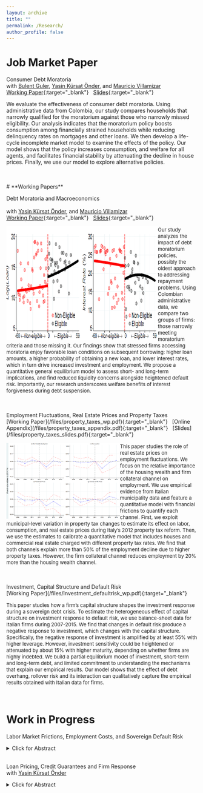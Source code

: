 ```yaml
---
layout: archive
title: ""
permalink: /Research/
author_profile: false
---
```

# **Job Market Paper**<br/> 
Consumer Debt Moratoria <br/> 
with [Bulent Guler](https://bguler.pages.iu.edu/), [Yasin Kürsat Önder](https://sites.google.com/view/yasin-kursat-onder), and [Mauricio Villamizar](https://investiga.banrep.gov.co/en/profile/107) <br/>
[Working Paper](/files/Villegas_JMP.pdf){:target="_blank"} &nbsp; [Slides](/files/Villegas_JMP_slides.pdf){:target="_blank"} <br/>

We evaluate the effectiveness of consumer debt moratoria. Using administrative data from Colombia, our study compares households that narrowly qualified for the moratorium against those who narrowly missed eligibility. Our analysis indicates that the moratorium policy boosts consumption among financially strained households while reducing delinquency rates on mortgages and other loans. We then develop a life-cycle incomplete market model to examine the effects of the policy. Our model shows that the policy increases consumption, and welfare for all agents, and facilitates financial stability by attenuating the decline in house prices. Finally, we use our model to explore alternative policies.
<br/><br/>

<br/>
# **Working Papers**<br/> 

Debt Moratoria and Macroeconomics <br/>  
with [Yasin Kürsat Önder](https://sites.google.com/view/yasin-kursat-onder), and [Mauricio Villamizar](https://investiga.banrep.gov.co/en/profile/107) <br/> 
[Working Paper](/files/Debt_Moratorium.pdf){:target="_blank"} &nbsp; [Slides](/files/Debt_Moratorium_slides.pdf){:target="_blank"} <br/>

<img align="left" width="400" height="300" src="/files/debtmoratoria_loanout.png"> <font size="-1.2">Our study analyzes the impact of debt moratorium policies, possibly the oldest approach to addressing repayment problems. Using Colombian administrative data, we compare two groups of firms: those narrowly meeting moratorium criteria and those missing it. Our findings show that stressed firms accessing moratoria enjoy favorable loan conditions on subsequent borrowing: higher loan amounts, a higher probability of obtaining a new loan, and lower interest rates, which in turn drive increased investment and employment. We propose a quantitative general equilibrium model to assess short- and long-term implications, and find reduced liquidity concerns alongside heightened default risk. Importantly, our research underscores welfare benefits of interest forgiveness during debt suspension.</font>
<br/><br/>


<br/>
Employment Fluctuations, Real Estate Prices and Property Taxes  <br/>
[Working Paper](/files/property_taxes_wp.pdf){:target="_blank"} &nbsp; [Online Appendix](/files/property_taxes_appendix.pdf){:target="_blank"} &nbsp; [Slides](/files/property_taxes_slides.pdf){:target="_blank"} <br/>

<img align="left" width="300" height="200" src="/files/dynamic_E.png"> <font size="-1.2">This paper studies the role of real estate prices on employment fluctuations. We focus on the relative importance of the housing wealth and firm collateral channel on employment. We use empirical evidence from Italian municipality data and feature a quantitative model with financial frictions to quantify each channel. First, we exploit municipal-level variation in property tax changes to estimate its effect on labor, consumption, and real estate prices during Italy’s 2012 property tax reform. Then, we use the estimates to calibrate a quantitative model that includes houses and commercial real estate charged with different property tax rates. We find that both channels explain more than 50% of the employment decline due to higher property taxes. However, the firm collateral channel reduces employment by 20% more than the housing wealth channel.</font>
<br/><br/>


<br/>
Investment, Capital Structure and Default Risk <br/> 
[Working Paper](/files/Investment_defaultrisk_wp.pdf){:target="_blank"}<br/>

<font size="-1.2">This paper studies how a firm’s capital structure shapes the investment response during a sovereign debt crisis. To estimate the heterogeneous effect of capital structure on investment response to default risk, we use balance-sheet data for Italian firms during 2007-2015. We find that changes in default risk produce a negative response to investment, which changes with the capital structure. Specifically, the negative response of investment is amplified by at least 55% with higher leverage. However, investment sensitivity could be heightened or attenuated by about 15% with higher maturity, depending on whether firms are highly indebted. We build a partial equilibrium model of investment, short-term and long-term debt, and limited commitment to understanding the mechanisms that explain our empirical results. Our model shows that the effect of debt overhang, rollover risk and its interaction can qualitatively capture the empirical results obtained with Italian data for firms.</font>
<br/><br/><br/>

# **Work in Progress**<br/>
Labor Market Frictions, Employment Costs, and Sovereign Default Risk <br/>
<details><summary>Click for Abstract</summary>
<font size="-1">This paper studies the employment consequences during a period characterized by a sharp increase in the spread of sovereign government bonds. In particular, we want to understand how the employment response can allow us to understand the output costs after sovereign default. First, we provide empirical evidence of the labor market response along three dimensions: employment growth, hiring rates, and laid-off rates using detailed employee-employer data for Brazil from 2013-2016. Next, we use the empirical results to discipline a quantitative model of sovereign default with financial and labor market frictions. The calibrated model is then used to quantify the importance of the employment drop during a default episode to explain the output costs of default. </font>
<br/>
</details> 

<br/>

Loan Pricing, Credit Guarantees and Firm Response <br/>
with [Yasin Kürsat Önder](https://sites.google.com/view/yasin-kursat-onder)<br/> 

<details><summary>Click for Abstract</summary>
<font size="-1">We investigate the effect of lower interest rates on firms performance. We exploit a discontinuity generated by the classification of firms into SMEs and large corporations. In particular, loan pricing was 25 basis points (bp) lower for SMEs relative to large corporations during the Belgium Credit Guarantee Scheme in 2020. We use firms receiving a guaranteed loan in 2020 and compare firms of similar employment level barely classified as SMEs with firms marginally defined as large corporations to estimate the effect of lower interest rates on firm performance. We find that lower interest rate on guaranteed loans increase employment growth, operating revenues growth and investment rate by 0.067 pp., 0.93 pp., and 0.8 pp. Moreover, locally this result is not explained by the size of the loan received, pre-policy firm performance difference, or predetermined differences in capital structure. Finally, we also find that the impact of lower interest rates on firm performance is stronger than the impact of getting a guaranteed loan. Our results provide novel evidence about the importance of alleviating SMEs credit frictions by reducing borrowing costs versus lowering credit rationing which has been argued in the theoretical literature. </font>
<br/>
</details> 

<br/>




